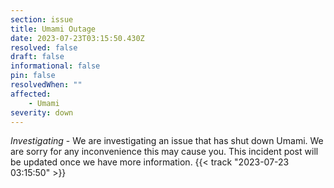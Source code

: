 ```yaml
---
section: issue
title: Umami Outage
date: 2023-07-23T03:15:50.430Z
resolved: false
draft: false
informational: false
pin: false
resolvedWhen: ""
affected:
    - Umami
severity: down
---
```

*Investigating* - We are investigating an issue that has shut down Umami. We are sorry for any inconvenience this may cause you. This incident post will be updated once we have more information. {{< track "2023-07-23 03:15:50" >}}